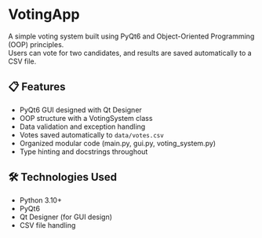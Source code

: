 # VotingApp

A simple voting system built using PyQt6 and Object-Oriented Programming (OOP) principles.  
Users can vote for two candidates, and results are saved automatically to a CSV file.

## 📋 Features
- PyQt6 GUI designed with Qt Designer
- OOP structure with a VotingSystem class
- Data validation and exception handling
- Votes saved automatically to `data/votes.csv`
- Organized modular code (main.py, gui.py, voting_system.py)
- Type hinting and docstrings throughout

## 🛠 Technologies Used
- Python 3.10+
- PyQt6
- Qt Designer (for GUI design)
- CSV file handling
